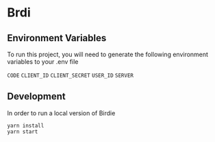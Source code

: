 # Brdi

## Environment Variables

To run this project, you will need to generate the following environment variables to your .env file

`CODE`
`CLIENT_ID`
`CLIENT_SECRET`
`USER_ID`
`SERVER`


## Development

In order to run a local version of Birdie
```
yarn install
yarn start
```
    